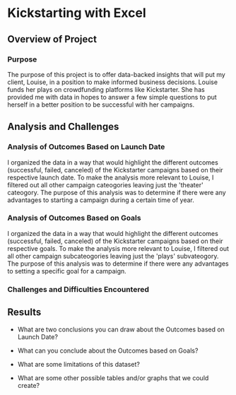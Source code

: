 # Kickstarting with Excel

## Overview of Project

### Purpose
The purpose of this project is to offer data-backed insights that will put my client, Louise, in a position to make informed business decisions. 
Louise funds her plays on crowdfunding platforms like Kickstarter. She has provided me with data in hopes to answer a few simple questions to put herself in a better position to be successful with her campaigns. 
## Analysis and Challenges

### Analysis of Outcomes Based on Launch Date
I organized the data in a way that would highlight the different outcomes (successful, failed, canceled) of the Kickstarter campaigns based on their respective launch date. To make the analysis more relevant to Louise, I filtered out all other campaign cateogories leaving just the 'theater' cateogory. The purpose of this analysis was to determine if there were any advantages to starting a campaign during a certain time of year. 
### Analysis of Outcomes Based on Goals
I organized the data in a way that would highlight the different outcomes (successful, failed, canceled) of the Kickstarter campaigns based on their respective goals. To make the analysis more relevant to Louise, I filtered out all other campaign subcateogories leaving just the 'plays' subvateogory. The purpose of this analysis was to determine if there were any advantages to setting a specific goal for a campaign.  
### Challenges and Difficulties Encountered

## Results

- What are two conclusions you can draw about the Outcomes based on Launch Date?

- What can you conclude about the Outcomes based on Goals?

- What are some limitations of this dataset?

- What are some other possible tables and/or graphs that we could create?
